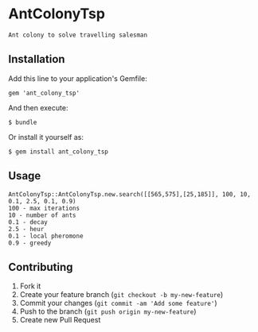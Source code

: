 # AntColonyTsp

    Ant colony to solve travelling salesman

## Installation

Add this line to your application's Gemfile:

    gem 'ant_colony_tsp'

And then execute:

    $ bundle

Or install it yourself as:

    $ gem install ant_colony_tsp

## Usage

    AntColonyTsp::AntColonyTsp.new.search([[565,575],[25,185]], 100, 10, 0.1, 2.5, 0.1, 0.9)
    100 - max iterations
    10 - number of ants
    0.1 - decay
    2.5 - heur
    0.1 - local pheromone
    0.9 - greedy

## Contributing

1. Fork it
2. Create your feature branch (`git checkout -b my-new-feature`)
3. Commit your changes (`git commit -am 'Add some feature'`)
4. Push to the branch (`git push origin my-new-feature`)
5. Create new Pull Request
